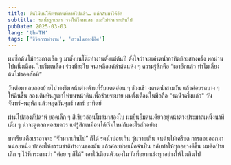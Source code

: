 ```yaml
---
title: ต้นไม้บนโต๊ะทำงานที่ตายไปแล้ว… แต่กลับมาได้อีก
subtitle: รดน้ำถูกเวลา วางให้โดนแสง และไม่รักมากเกินไป
pubDate: 2025-03-03
lang: 'th-TH'
tags: ['ชีวิตการทำงาน', 'สวนในออฟฟิศ']
---
```


ผมซื้อต้นไม้กระถางเล็ก ๆ มาตั้งบนโต๊ะทำงานตั้งแต่ต้นปี ตั้งใจว่าจะแค่รดน้ำอาทิตย์ละสองครั้ง พอผ่านไปหนึ่งเดือน ใบเริ่มเหลือง ร่วงทีละใบ จนเหลือแค่ลำต้นแห้ง ๆ ความรู้สึกคือ “เอาอีกแล้ว ทำไมเลี้ยงต้นไม่รอดสักที”

วันต่อมาเลยลองย้ายไปวางริมหน้าต่างด้านที่รับแดดอ่อน ๆ ช่วงเช้า งดรดน้ำสามวัน แล้วค่อยรดบาง ๆ ให้ดินชื้น ลองเติมหินภูเขาไฟบนหน้าดินเพื่อช่วยระบาย ผมตั้งเตือนในมือถือ "รดน้ำครึ่งแก้ว" วันจันทร์–พฤหัส แล้วหยุดวันศุกร์ เสาร์ อาทิตย์

ผ่านไปสองสัปดาห์ ยอดเล็ก ๆ สีเขียวอ่อนโผล่มาสองใบ ผมยืนยิ้มคนเดียวอยู่หน้าต่างประมาณหนึ่งนาทีเต็ม ๆ น่าจะดูตลกพอสมควร แต่รู้สึกเหมือนได้เริ่มใหม่กับอะไรสักอย่าง

บทเรียนคือเราอาจจะ “รักมากเกินไป” ก็ได้ รดน้ำบ่อยเกิน วุ่นวายเกิน จนต้นไม้เครียด การถอยออกมาหน่อยหนึ่ง ปล่อยให้ธรรมชาติทำงานของมัน แล้วค่อยช่วยเมื่อจำเป็น กลับทำให้ทุกอย่างดีขึ้น ผมติดป้ายเล็ก ๆ ไว้ที่กระถางว่า "ค่อย ๆ ก็ได้" เอาไว้เตือนตัวเองในวันที่อยากเร่งทุกอย่างให้ไวเกินไป


